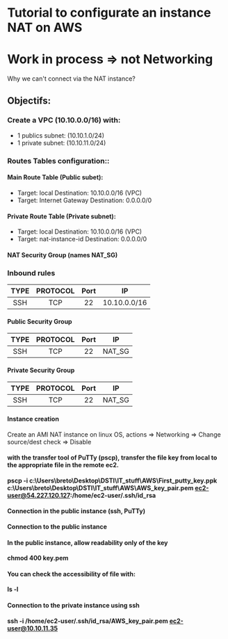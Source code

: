 Tutorial to configurate an instance NAT on AWS
===================================
# Work in process => not Networking  

Why we can't connect via the NAT instance?


## Objectifs:
### Create a VPC (10.10.0.0/16) with:
  - 1 publics subnet: (10.10.1.0/24)
  - 1 private subnet: (10.10.11.0/24)



### Routes Tables configuration::
#### Main Route Table (Public subet):
  - Target: local              Destination: 10.10.0.0/16 (VPC)
  - Target: Internet Gateway   Destination: 0.0.0.0/0

#### Private Route Table (Private subnet):
  - Target: local             Destination: 10.10.0.0/16 (VPC)
  - Target: nat-instance-id   Destination: 0.0.0.0/0

#### NAT Security Group (names NAT_SG)
### Inbound rules
|TYPE |PROTOCOL|Port|IP|  
|:-----:|:--------:|:------:|:-------------:|  
|SSH|TCP|22|10.10.0.0/16 |  

#### Public Security Group
|TYPE |PROTOCOL|Port|IP|  
|:-----:|:--------:|:------:|:-------------:|  
|SSH|TCP|22|NAT_SG |  

#### Private Security Group
|TYPE |PROTOCOL|Port|IP|  
|:-----:|:--------:|:------:|:-------------:|  
|SSH|TCP|22|NAT_SG |  

#### Instance creation
Create an AMI NAT  instance on linux OS, actions => Networking => Change source/dest check => Disable


#### with the transfer tool of PuTTy (pscp), transfer the file key from local to the appropriate <b>file<b> in the remote ec2.
pscp -i c:\Users\breto\Desktop\DSTI\IT_stuff\AWS\First_putty_key.ppk c:\Users\breto\Desktop\DSTI\IT_stuff\AWS\AWS_key_pair.pem ec2-user@54.227.120.127:/home/ec2-user/.ssh/id_rsa


#### Connection in the public instance (ssh, PuTTy)
Connection to the public instance


#### In the public instance, allow readability only of the key
chmod 400 key.pem  

#### You can check the accessibility of file with:
ls -l

#### Connection to the private instance using ssh
ssh -i /home/ec2-user/.ssh/id_rsa/AWS_key_pair.pem ec2-user@10.10.11.35
